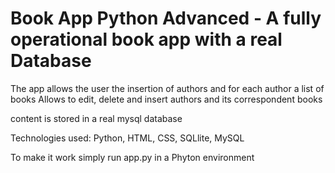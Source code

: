 # Book App Python Advanced - A fully operational book app with a real Database

The app allows the user the insertion of authors and for each author a list of books
Allows to edit, delete and insert authors and its correspondent books

content is stored in a real mysql database

Technologies used:
Python, HTML, CSS, SQLlite, MySQL

To make it work simply run app.py in a Phyton environment 



